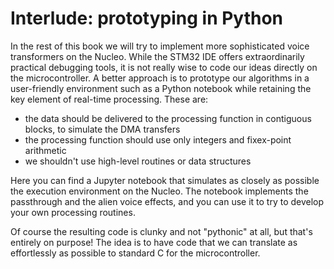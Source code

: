 # Interlude: prototyping in Python

In the rest of this book we will try to implement more sophisticated voice transformers on the Nucleo. While the STM32 IDE offers extraordinarily practical debugging tools, it is not really wise to code our ideas directly on the microcontroller. A better approach is to prototype our algorithms in a user-friendly environment such as a Python notebook while retaining the key element of real-time processing. These are:

* the data should be delivered to the processing function in contiguous blocks, to simulate the DMA transfers
* the processing function should use only integers and fixex-point arithmetic
* we shouldn't use high-level routines or data structures

Here you can find a Jupyter notebook that simulates as closely as possible the execution environment on the Nucleo. The notebook implements the passthrough and the alien voice effects, and you can use it to try to develop your own processing routines. 

Of course the resulting code is clunky and not "pythonic" at all, but that's entirely on purpose! The idea is to have code that we can translate as effortlessly as possible to standard C for the microcontroller.

